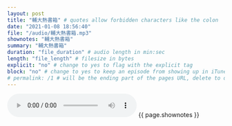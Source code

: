 ```yaml
---
layout: post
title: "輔大熱書箱" # quotes allow forbidden characters like the colon
date: "2021-01-08 18:56:40"
file: "/audio/輔大熱書箱.mp3"
shownotes: "輔大熱書箱"
summary: "輔大熱書箱"
duration: "file_duration" # audio length in min:sec
length: "file_length" # filesize in bytes
explicit: "no" # change to yes to flag with the explicit tag
block: "no" # change to yes to keep an episode from showing up in iTunes
# permalink: /1 # will be the ending part of the pages URL, delete to default to the title
---
```


<audio controls>
<source src="{{site.url}}{{site.baseurl}}{{ page.file }}" type="audio/x-mp3">
Your browser does not support the audio element.
</audio>
{{ page.shownotes }}
